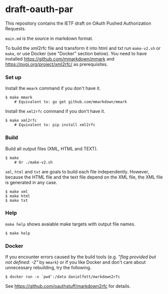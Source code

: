 # draft-oauth-par

This repository contains the IETF draft on OAuth Pushed Authorization Requests.

`main.md` is the source in markdown format. 

To build the xml2rfc file and transform it into html and txt run `make-v2.sh`
or `make`, or use Docker (see "Docker" section below).
You need to have installed https://github.com/mmarkdown/mmark and
https://pypi.org/project/xml2rfc/ as prerequisites.

### Set up

Install the `mmark` command if you don't have it.

```
$ make mmark
    # Equivalent to: go get github.com/mmarkdown/mmark
```

Install the `xml2rfc` command if you don't have it.

```
$ make xml2rfc
    # Equivalent to: pip install xml2rfc
```

### Build

Build all output files (XML, HTML and TEXT).

```
$ make
    # Or ./make-v2.sh
```

`xml`, `html` and `txt` are goals to build each file independently.
However, because the HTML file and the text file depend on the XML
file, the XML file is generated in any case.

```
$ make xml
$ make html
$ make txt
```

### Help

`make help` shows avaiable make targets with output file names.

```
$ make help
```

### Docker

If you encounter errors caused by the build tools
(e.g. _"flag provided but not defined: -2"_ by `mmark`) or
if you like Docker and don't care about unnecessary rebuilding,
try the following.

```
$ docker run -v `pwd`:/data danielfett/markdown2rfc
```

See https://github.com/oauthstuff/markdown2rfc for details.

